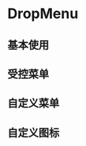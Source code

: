 # DropMenu

## 基本使用

<code src="./document/basic.tsx"></code>

## 受控菜单

<code src="./document/control.tsx"></code>

## 自定义菜单

<code src="./document/as.tsx"></code>

## 自定义图标

<code src="./document/icon.tsx"></code>
